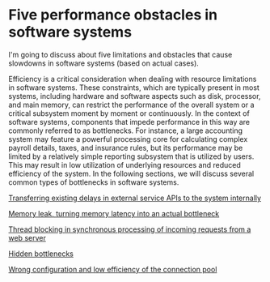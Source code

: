 # Five performance obstacles in software systems
I'm going to discuss about five limitations and obstacles that cause slowdowns in software systems (based on actual cases).


<p> Efficiency is a critical consideration when dealing with resource limitations in software systems. These constraints, which are typically present in most systems, including hardware and software aspects such as disk, processor, and main memory, can restrict the performance of the overall system or a critical subsystem moment by moment or continuously. In the context of software systems, components that impede performance in this way are commonly referred to as bottlenecks.
For instance, a large accounting system may feature a powerful processing core for calculating complex payroll details, taxes, and insurance rules, but its performance may be limited by a relatively simple reporting subsystem that is utilized by users. This may result in low utilization of underlying resources and reduced efficiency of the system. In the following sections, we will discuss several common types of bottlenecks in software systems. </p>


[Transferring existing delays in external service APIs to the system internally](https://github.com/MaysamPx/performance-obstacles-in-software-systems/blob/main/Transferring%20existing%20delays%20in%20external%20service%20APIs%20to%20the%20system%20internally.md) 


[Memory leak, turning memory latency into an actual bottleneck](https://github.com/MaysamPx/performance-obstacles-in-software-systems/blob/51e7fae441e5a722ef27e5c0d7809e7b7a8780c6/Memory%20leak%20-%20turning%20memory%20latency%20into%20an%20actual%20bottleneck.md)

[Thread blocking in synchronous processing of incoming requests from a web server](https://github.com/MaysamPx/performance-obstacles-in-software-systems/blob/8b47b91d973c6c7b7dd802ef894b1364c4d60d3b/Blocked%20threads%20in%20synchronous.md)

[Hidden bottlenecks](https://github.com/MaysamPx/performance-obstacles-in-software-systems/blob/617efbdc711f8335e335101f56b5f6ffa3b8faf2/hidden-bottlenecks-in-software-systems.md)

[Wrong configuration and low efficiency of the connection pool](https://github.com/MaysamPx/performance-obstacles-in-software-systems/blob/0ff90513056160fa6668e77cfa5185cbfee384fe/wrong-configured-connection-pools.md)
